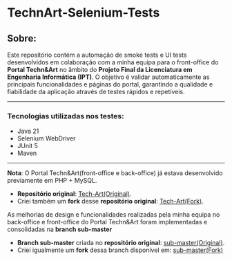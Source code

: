 # TechnArt-Selenium-Tests
## Sobre:
Este repositório contém a automação de smoke tests e UI tests desenvolvidos em colaboração com a minha equipa para o front-office do **Portal Techn&Art** no âmbito do **Projeto Final da Licenciatura em Engenharia Informática (IPT)**.
O objetivo é validar automaticamente as principais funcionalidades e páginas do portal, garantindo a qualidade e fiabilidade da aplicação através de testes rápidos e repetíveis.
***
### Tecnologias utilizadas nos testes:
- Java 21
- Selenium WebDriver
- JUnit 5
- Maven
***

**Nota**: 
O Portal Techn&Art(front-office e back-office) já estava desenvolvido previamente em PHP + MySQL.
- **Repositório original**: [Tech-Art(Original)](https://github.com/Projeto-Final-LEI-IPT/Tech-Art).
- Criei também um **fork** desse **repositório original**: [Tech-Art(Fork)](https://github.com/daniel-afonsoo/Tech-Art).

As melhorias de design e funcionalidades realizadas pela minha equipa no back-office e front-office do Portal Techn&Art foram implementadas e consolidadas na **branch sub-master**
- **Branch sub-master** criada no **repositório original**: [sub-master(Original)](https://github.com/Projeto-Final-LEI-IPT/Tech-Art/tree/sub-master).
- Criei igualmente um **fork** dessa branch disponível em: [sub-master(Fork)](https://github.com/daniel-afonsoo/Tech-Art/tree/sub-master)
